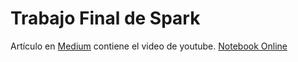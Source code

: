 # Trabajo Final de Spark

Artículo en [Medium](https://medium.com/@vitto.alcantara/ejercicios-pyspark-y-spark-sql-bb069bc2f947) contiene el video de youtube.
[Notebook Online](https://databricks-prod-cloudfront.cloud.databricks.com/public/4027ec902e239c93eaaa8714f173bcfc/563579454975752/2311114329387302/8066680365615747/latest.html)


